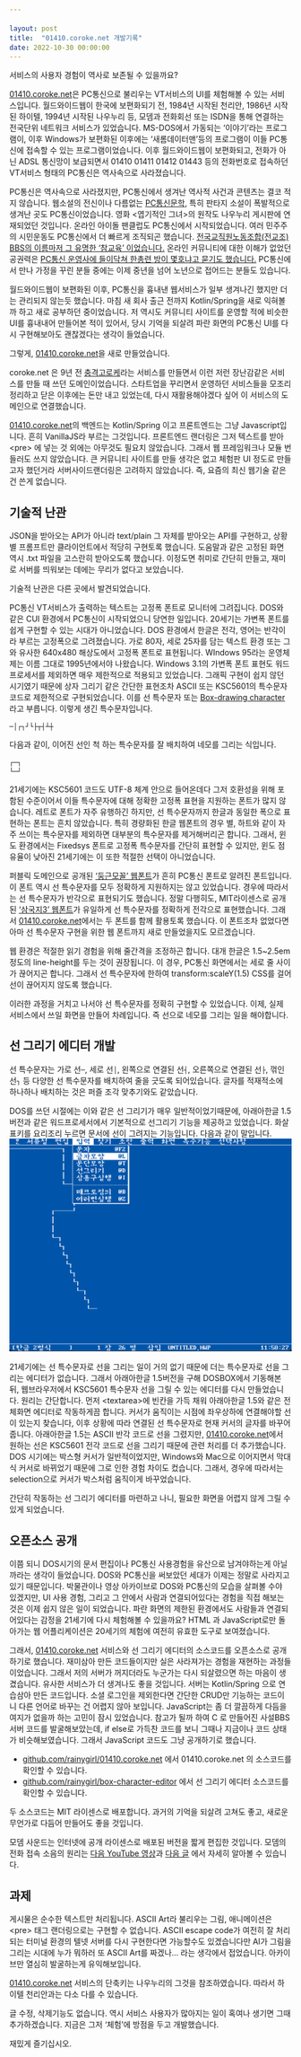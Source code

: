 ```yaml
---

layout: post
title:  "01410.coroke.net 개발기록"
date: 2022-10-30 00:00:00
---
```


서비스의 사용자 경험이 역사로 보존될 수 있을까요?

[01410.coroke.net](https://01410.coroke.net)은 PC통신으로 불리우는 VT서비스의 UI를 체험해볼 수 있는 서비스입니다. 월드와이드웹이 한국에 보편화되기 전, 1984년 시작된 천리안, 1986년 시작된 하이텔, 1994년 시작된 나우누리 등, 모뎀과 전화회선 또는 ISDN을 통해 연결하는 전국단위 네트워크 서비스가 있었습니다. MS-DOS에서 가동되는 ‘이야기’라는 프로그램이, 이후 Windows가 보편화된 이후에는 ‘새롬데이터맨’등의 프로그램이 이들 PC통신에 접속할 수 있는 프로그램이었습니다. 이후 월드와이드웹이 보편화되고, 전화가 아닌 ADSL 통신망이 보급되면서 01410 01411 01412 01443 등의 전화번호로 접속하던 VT서비스 형태의 PC통신은 역사속으로 사라졌습니다.

PC통신은 역사속으로 사라졌지만, PC통신에서 생겨난 역사적 사건과 콘텐츠는 결코 적지 않습니다. 웹소설의 전신이나 다름없는 [PC통신문학](http://encykorea.aks.ac.kr/Contents/Item/E0071254), 특히 판타지 소설이 폭발적으로 생겨난 곳도 PC통신이었습니다. 영화 &lt;엽기적인 그녀&gt;의 원작도 나우누리 게시판에 연재되었던 것입니다. 온라인 아이돌 팬클럽도 PC통신에서 시작되었습니다. 여러 민주주의 시민운동도 PC통신에서 더 빠르게 조직되곤 했습니다. [전국교직원노동조합(전교조) BBS의 이름마저 그 유명한 ‘참교육’ 이었습니다.](http://www.sisajournal.com/news/articleView.html?idxno=106725) 온라인 커뮤니티에 대한 이해가 없었던 공권력은 [PC통신 운영사에 들이닥쳐 한총련 방이 몇호냐고 묻기도 했습니다.](https://www.hani.co.kr/arti/culture/culture_general/647545.html) PC통신에서 만나 가정을 꾸린 분들 중에는 이제 중년을 넘어 노년으로 접어드는 분들도 있습니다.

월드와이드웹이 보편화된 이후, PC통신을 흉내낸 웹서비스가 일부 생겨나긴 했지만 더는 관리되지 않는듯 했습니다. 마침 새 회사 출근 전까지 Kotlin/Spring을 새로 익혀볼까 하고 새로 공부하던 중이었습니다. 저 역시도 커뮤니티 사이트를 운영할 적에 비슷한 UI를 흉내내어 만들어본 적이 있어서, 당시 기억을 되살려 파란 화면의 PC통신 UI를 다시 구현해보아도 괜찮겠다는 생각이 들었습니다.

그렇게, [01410.coroke.net](https://01410.coroke.net)을 새로 만들었습니다.

coroke.net 은 9년 전 [충격고로케](https://www.hani.co.kr/arti/economy/it/569274.html)라는 서비스를 만들면서 이런 저런 장난감같은 서비스를 만들 때 쓰던 도메인이었습니다. 스타트업을 꾸리면서 운영하던 서비스들을 모조리 정리하고 닫은 이후에는 돈만 내고 있었는데, 다시 재활용해야겠다 싶어 이 서비스의 도메인으로 연결했습니다.

[01410.coroke.net](https://01410.coroke.net)의 백엔드는 Kotlin/Spring 이고 프론트엔드는 그냥 Javascript입니다. 흔히 VanillaJS라 부르는 그것입니다. 프론트엔드 랜더링은 그저 텍스트를 받아 &lt;pre&gt; 에 넣는 것 외에는 아무것도 필요치 않았습니다. 그래서 웹 프레임워크나 모듈 번들러도 쓰지 않았습니다. 큰 커뮤니티 사이트를 만들 생각은 없고 체험판 UI 정도로 만들고자 했던거라 서버사이드랜더링은 고려하지 않았습니다. 즉, 요즘의 최신 웹기술 같은건 쓴게 없습니다.

## 기술적 난관

JSON을 받아오는 API가 아니라 text/plain 그 자체를 받아오는 API를 구현하고, 상황별 프롬프트만 클라이언트에서 적당히 구현토록 했습니다. 도움말과 같은 고정된 화면 역시 .txt 파일을 고스란히 받아오도록 했습니다. 이정도면 취미로 간단히 만들고, 재미로 서버를 띄워보는 데에는 무리가 없다고 보았습니다.

기술적 난관은 다른 곳에서 발견되었습니다.

PC통신 VT서비스가 출력하는 텍스트는 고정폭 폰트로 모니터에 그려집니다. DOS와 같은 CUI 환경에서 PC통신이 시작되었으니 당연한 일입니다. 20세기는 가변폭 폰트를 쉽게 구현할 수 있는 시대가 아니었습니다. DOS 환경에서 한글은 전각, 영어는 반각이라 부르는 고정폭으로 그려졌습니다. 가로 80자, 세로 25자를 담는 텍스트 환경 또는 그와 유사한 640x480 해상도에서 고정폭 폰트로 표현됩니다. WIndows 95라는 운영체제는 이름 그대로 1995년에서야 나왔습니다. Windows 3.1의 가변폭 폰트 표현도 워드프로세서를 제외하면 매우 제한적으로 적용되고 있었습니다. 그래픽 구현이 쉽지 않던 시기였기 때문에 상자 그리기 같은 간단한 표현조차 ASCII 또는 KSC5601의 특수문자 코드로 제한적으로 구현되었습니다. 이를 선 특수문자 또는 [Box-drawing character](https://en.wikipedia.org/wiki/Box-drawing_character) 라고 부릅니다. 이렇게 생긴 특수문자입니다.
```
─│┌┐┘└├┬┤┴┼
```
다음과 같이, 이어진 선인 척 하는 특수문자를 잘 배치하여 네모를 그리는 식입니다.
```
┌─┐
└─┘
```
21세기에는 KSC5601 코드도 UTF-8 체계 안으로 들어온데다 그저 호환성을 위해 포함된 수준이어서 이들 특수문자에 대해 정확한 고정폭 표현을 지원하는 폰트가 많지 않습니다. 레트로 폰트가 자주 유행하긴 하지만, 선 특수문자까지 한글과 동일한 폭으로 표현하는 폰트는 흔치 않았습니다. 특히 경량화된 한글 웹폰트의 경우 별, 하트와 같이 자주 쓰이는 특수문자를 제외하면 대부분의 특수문자를 제거해버리곤 합니다. 그래서, 윈도 환경에서는 Fixedsys 폰트로 고정폭 특수문자를 간단히 표현할 수 있지만, 윈도 점유율이 낮아진 21세기에는 이 또한 적절한 선택이 아니었습니다.

퍼블릭 도메인으로 공개된 [‘둥근모꼴’ 웹폰트](https://noonnu.cc/font_page/250)가 흔히 PC통신 폰트로 알려진 폰트입니다.
이 폰트 역시 선 특수문자를 모두 정확하게 지원하지는 않고 있었습니다. 경우에 따라서는 선 특수문자가 반각으로 표현되기도 했습니다.
정말 다행히도, MIT라이센스로 공개된 [‘삼국지3’ 웹폰트](https://noonnu.cc/font_page/241)가 유일하게 선 특수문자를 정확하게 전각으로 표현했습니다. 그래서 [01410.coroke.net](https://01410.coroke.net)에서는 두 폰트를 함께 활용토록 했습니다. 이 폰트조차 없었다면 아마 선 특수문자 구현을 위한 웹 폰트까지 새로 만들었을지도 모르겠습니다.

웹 환경은 적절한 읽기 경험을 위해 줄간격을 조정하곤 합니다. 대개 한글은 1.5~2.5em 정도의 line-height를 두는 것이 권장됩니다. 이 경우, PC통신 화면에서는 세로 줄 사이가 끊어지곤 합니다. 그래서 선 특수문자에 한하여 transform:scaleY(1.5) CSS를 걸어 선이 끊어지지 않도록 했습니다.

이러한 과정을 거치고 나서야 선 특수문자를 정확히 구현할 수 있었습니다.
이제, 실제 서비스에서 쓰일 화면을 만들어 차례입니다. 즉 선으로 네모를 그리는 일을 해야합니다.

## 선 그리기 에디터 개발
선 특수문자는 가로 선`─`, 세로 선`│`, 왼쪽으로 연결된 선`┤`, 오른쪽으로 연결된 선`├`, 꺾인 선`┐` 등 다양한 선 특수문자를 배치하여 줄을 긋도록 되어있습니다. 글자를 적재적소에 하나하나 배치하는 것은 퍼즐 조각 맞추기와도 같았습니다.

DOS를 쓰던 시절에는 이와 같은 선 그리기가 매우 일반적이었기때문에, 아래아한글 1.5 버전과 같은 워드프로세서에서 기본적으로 선그리기 기능을 제공하고 있었습니다. 화살표키를 요리조리 누르면 문서에 선이 그려지는 기능입니다. 다음과 같이 말입니다.
![-](/images/2022-10-30-01410coroke-hwp.png)

21세기에는 선 특수문자로 선을 그리는 일이 거의 없기 때문에 더는 특수문자로 선을 그리는 에디터가 없습니다. 그래서 아래아한글 1.5버전을 구해 DOSBOX에서 기동해본 뒤, 웹브라우저에서 KSC5601 특수문자 선을 그릴 수 있는 에디터를 다시 만들었습니다. 원리는 간단합니다. 먼저 &lt;textarea&gt;에 빈칸을 가득 채워 아래아한글 1.5와 같은 전체화면 에디터로 작동하게끔 합니다.  커서가 움직이는 시점에 좌우상하에 연결해야할 선이 있는지 찾습니다, 이후 상황에 따라 연결된 선 특수문자로 현재 커서의 글자를 바꾸어줍니다. 아래아한글 1.5는 ASCII 반각 코드로 선을 그렸지만, [01410.coroke.net](https://01410.coroke.net)에서 원하는 선은 KSC5601 전각 코드로 선을 그리기 때문에 관련 처리를 더 추가했습니다. DOS 시기에는 박스형 커서가 일반적이었지만, Windows와 Mac으로 이어지면서 막대식 커서로 바뀌었기 때문에 그로 인한 경험 차이도 컸습니다. 그래서, 경우에 따라서는 selection으로 커서가 박스처럼 움직이게 바꾸었습니다.

간단히 작동하는 선 그리기 에디터를 마련하고 나니, 필요한 화면을 어렵지 않게 그릴 수 있게 되었습니다.

## 오픈소스 공개

이쯤 되니 DOS시기의 문서 편집이나 PC통신 사용경험을 유산으로 남겨야하는게 아닐까라는 생각이 들었습니다. DOS와 PC통신을 써보았던 세대가 이제는 정말로 사라지고 있기 때문입니다. 박물관이나 영상 아카이브로 DOS와 PC통신의 모습을 살펴볼 수야 있겠지만, UI 사용 경험, 그리고 그 안에서 사람과 연결되어있다는 경험을 직접 해보는 것은 이제 쉽지 않은 일이 되었습니다. 파란 화면의 제한된 환경에서도 사람들과 연결되어있다는 감정을 21세기에 다시 체험해볼 수 있을까요? HTML 과 JavaScript로만 돌아가는 웹 어플리케이션은 20세기의 체험에 여전히 유효한 도구로 보여졌습니다.

그래서, [01410.coroke.net](https://01410.coroke.net) 서비스와 선 그리기 에디터의 소스코드를 오픈소스로 공개하기로 했습니다. 재미삼아 만든 코드들이지만 실은 사라져가는 경험을 재현하는 과정들이었습니다. 그래서 저의 서버가 꺼지더라도 누군가는 다시 되살렸으면 하는 마음이 생겼습니다. 유사한 서비스가 더 생겨나도 좋을 것입니다. 서버는 Kotlin/Spring 으로 연습삼아 만든 코드입니다. 소셜 로그인을 제외한다면 간단한 CRUD만 기능하는 코드이니 다른 언어로 바꾸는 건 어렵지 않아 보입니다. JavaScript는 좀 더 깔끔하게 다듬을 여지가 없을까 하는 고민이 잠시 있었습니다. 참고가 될까 하여 C 로 만들어진 사설BBS 서버 코드를 발굴해보았는데, if else로 가득찬 코드를 보니 그때나 지금이나 코드 상태가 비슷해보였습니다. 그래서 JavaScript 코드도 그냥 공개하기로 했습니다.

* [github.com/rainygirl/01410.coroke.net](https://github.com/rainygirl/01410.coroke.net/) 에서 01410.coroke.net 의 소스코드를 확인할 수 있습니다.
* [github.com/rainygirl/box-character-editor](https://github.com/rainygirl/box-character-editor/) 에서 선 그리기 에디터 소스코드를 확인할 수 있습니다.

두 소스코드는 MIT 라이센스로 배포합니다.
과거의 기억을 되살려 고쳐도 좋고, 새로운 무언가로 다듬어 만들어도 좋을 것입니다.

모뎀 사운드는 인터넷에 공개 라이센스로 배포된 버전을 짧게 편집한 것입니다. 모뎀의 전화 접속 소음의 원리는 [다음 YouTube 영상](https://www.youtube.com/watch?v=abapFJN6glo)과 [다음 글](https://www.windytan.com/2012/11/the-sound-of-dialup-pictured.html) 에서 자세히 알아볼 수 있습니다.

## 과제

게시물은 순수한 텍스트만 처리됩니다.  ASCII Art라 불리우는 그림, 애니메이션은 &lt;pre&gt; 태그 랜더링으로는 구현할 수 없습니다. ASCII escape code가 여전히 잘 처리되는 터미널 환경의 텔넷 서버를 다시 구현한다면 가능할수도 있겠습니다만 AI가 그림을 그리는 시대에 누가 뭐하러 또 ASCII Art를 짜겠나… 라는 생각에서 접었습니다. 아카이브만 열심히 발굴하는게 유익해보입니다.

[01410.coroke.net](https://01410.coroke.net) 서비스의 단축키는 나우누리의 그것을 참조하였습니다. 따라서 하이텔 천리안과는 다소 다를 수 있습니다.

글 수정, 삭제기능도 없습니다. 역시 서비스 사용자가 많아지는 일이 혹여나 생기면 그때 추가하겠습니다. 지금은 그저 ‘체험’에 방점을 두고 개발했습니다.

재밌게 즐기십시오.

